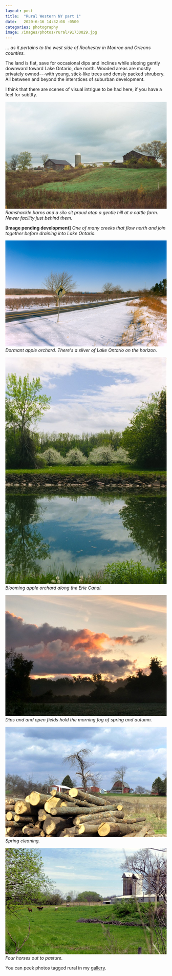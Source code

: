 ```yaml
---
layout: post
title:  "Rural Western NY part 1"
date:   2020-6-16 14:32:08 -0500
categories: photography
image: /images/photos/rural/91730029.jpg
---
```


*... as it pertains to the west side of Rochester in Monroe and Orleans counties.*

The land is flat, save for occasional dips and inclines while sloping gently downward toward Lake Ontario, due north. Wooded areas are mostly privately owned---with young, stick-like trees and densly packed shrubery. All between and beyond the interstices of suburban development.

I think that there are scenes of visual intrigue to be had here, if you have a feel for subtlty.

![barns and silo](/images/photos/rural/91730029.jpg)
*Ramshackle barns and a silo sit proud atop a gentle hill at a cattle farm. Newer facility just behind them.*

**[Image pending development]**
*One of many creeks that flow north and join together before draining into Lake Ontario.*
 
![snow-covered dormant apple orchard on the Lake Ontario coastline](/images/photos/rural/winterlakeorchard1.jpg)
*Dormant apple orchard. There's a sliver of Lake Ontario on the horizon.*

![blooming apple orchard along Erie Canal](/images/photos/rural/appleblossoms.jpg)
*Blooming apple orchard along the Erie Canal.*

![sunrise and fog over field](/images/photos/rural/2-1.jpg)
*Dips and and open fields hold the morning fog of spring and autumn.*

![clearing trees around the farm](/images/photos/rural/2020_0703_03025500-01.jpg)
*Spring cleaning.*

![four horses out to pasture](/images/photos/rural/2020_0703_03161100-02.jpg)
*Four horses out to pasture.*

You can peek photos tagged rural in my [gallery](/photos/rural/).
